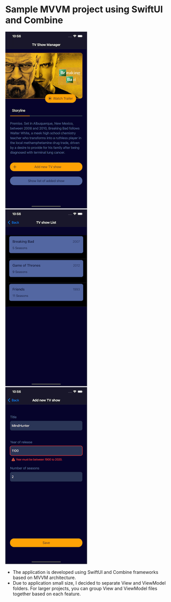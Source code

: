 # Sample MVVM project using SwiftUI and Combine

![Screenshot1](/Screen/Screen1.png)
![Screenshot2](/Screen/Screen2.png)
![Screenshot3](/Screen/Screen3.png)

* The application is developed using SwiftUI and Combine frameworks based on MVVM architecture.
* Due to application small size, I decided to separate View and ViewModel folders. For larger projects, you can group View and ViewModel files together based on each feature.
